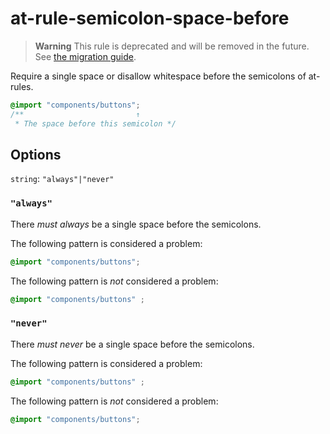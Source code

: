 # at-rule-semicolon-space-before

> **Warning** This rule is deprecated and will be removed in the future. See [the migration guide](https://github.com/stylelint/stylelint/tree/15.10.2/docsmigration-guideto-15.md).

Require a single space or disallow whitespace before the semicolons of at-rules.

<!-- prettier-ignore -->
```css
@import "components/buttons";
/**                         ↑
 * The space before this semicolon */
```

## Options

`string`: `"always"|"never"`

### `"always"`

There _must always_ be a single space before the semicolons.

The following pattern is considered a problem:

<!-- prettier-ignore -->
```css
@import "components/buttons";
```

The following pattern is _not_ considered a problem:

<!-- prettier-ignore -->
```css
@import "components/buttons" ;
```

### `"never"`

There _must never_ be a single space before the semicolons.

The following pattern is considered a problem:

<!-- prettier-ignore -->
```css
@import "components/buttons" ;
```

The following pattern is _not_ considered a problem:

<!-- prettier-ignore -->
```css
@import "components/buttons";
```
